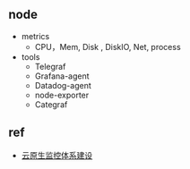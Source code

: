 
## node
+ metrics
    + CPU，Mem, Disk , DiskIO, Net, process
+ tools
    + Telegraf
    + Grafana-agent
    + Datadog-agent
    + node-exporter
    + Categraf

## ref
+ [云原生监控体系建设](https://www.bilibili.com/video/BV1Jt4y1n7Na?spm_id_from=444.41.list.card_archive.click&vd_source=d3c0a53193a65728ad278e633b3790e5)